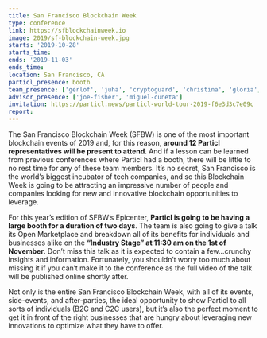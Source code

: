 ```yaml
---
title: San Francisco Blockchain Week
type: conference
link: https://sfblockchainweek.io
image: 2019/sf-blockchain-week.jpg
starts: '2019-10-28'
starts_time:
ends: '2019-11-03'
ends_time:
location: San Francisco, CA
particl_presence: booth
team_presence: ['gerlof', 'juha', 'cryptoguard', 'christina', 'gloria','desi-rae','ben']
advisor_presence: ['joe-fisher', 'miguel-cuneta']
invitation: https://particl.news/particl-world-tour-2019-f6e3d3c7e09c
report: 
---
```


The San Francisco Blockchain Week (SFBW) is one of the most important blockchain events of 2019 and, for this reason, **around 12 Particl representatives will be present to attend**. And if a lesson can be learned from previous conferences where Particl had a booth, there will be little to no rest time for any of these team members. It’s no secret, San Francisco is the world’s biggest incubator of tech companies, and so this Blockchain Week is going to be attracting an impressive number of people and companies looking for new and innovative blockchain opportunities to leverage.

For this year’s edition of SFBW’s Epicenter, **Particl is going to be having a large booth for a duration of two days**. The team is also going to give a talk its Open Marketplace and breakdown all of its benefits for individuals and businesses alike on the **“Industry Stage” at 11:30 am on the 1st of November**. Don’t miss this talk as it is expected to contain a few…crunchy insights and information. Fortunately, you shouldn’t worry too much about missing it if you can’t make it to the conference as the full video of the talk will be published online shortly after.

Not only is the entire San Francisco Blockchain Week, with all of its events, side-events, and after-parties, the ideal opportunity to show Particl to all sorts of individuals (B2C and C2C users), but it’s also the perfect moment to get it in front of the right businesses that are hungry about leveraging new innovations to optimize what they have to offer.